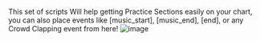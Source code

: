 This set of scripts Will help getting Practice Sections easily on your chart, you can also place events like [music_start], [music_end], [end], or any Crowd Clapping event from here!
![image](https://github.com/user-attachments/assets/a01f16aa-ef6e-4961-b9cb-e6753f937982)
